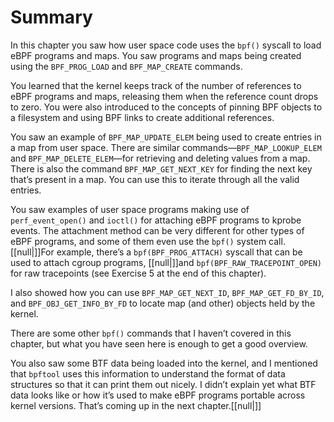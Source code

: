 # Summary

In this chapter you saw how user space code uses the `bpf()` syscall to load eBPF programs and maps. You saw programs and maps being created using the `BPF_PROG_LOAD` and `BPF_MAP_CREATE` commands.

You learned that the kernel keeps track of the number of references to eBPF programs and maps, releasing them when the reference count drops to zero. You were also introduced to the concepts of pinning BPF objects to a filesystem and using BPF links to create additional references.

You saw an example of `BPF_MAP_UPDATE_ELEM` being used to create entries in a map from user space. There are similar commands—`BPF_MAP_LOOKUP_ELEM` and `BPF_MAP_DELETE_ELEM`—for retrieving and deleting values from a map. There is also the command `BPF_MAP_GET_NEXT_KEY` for finding the next key that’s present in a map. You can use this to iterate through all the valid entries.

You saw examples of user space programs making use of `perf_event_open()` and `ioctl()` for attaching eBPF programs to kprobe events. The attachment method can be very different for other types of eBPF programs, and some of them even use the `bpf()` system call. [[null|]]For example, there’s a `bpf(BPF_PROG_ATTACH)` syscall that can be used to attach cgroup programs, [[null|]]and `bpf(BPF_RAW_TRACEPOINT_OPEN)` for raw tracepoints (see Exercise 5 at the end of this chapter).

I also showed how you can use `BPF_MAP_GET_NEXT_ID`, `BPF_MAP_GET_FD_BY_ID`, and `BPF_OBJ_GET_INFO_BY_FD` to locate map (and other) objects held by the kernel.

There are some other `bpf()` commands that I haven’t covered in this chapter, but what you have seen here is enough to get a good overview.

You also saw some BTF data being loaded into the kernel, and I mentioned that `bpftool` uses this information to understand the format of data structures so that it can print them out nicely. I didn’t explain yet what BTF data looks like or how it’s used to make eBPF programs portable across kernel versions. That’s coming up in the next chapter.[[null|]]